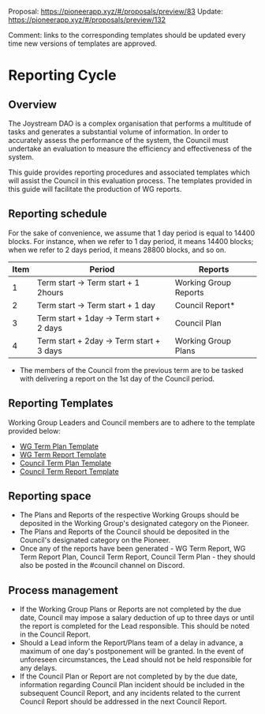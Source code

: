 Proposal: https://pioneerapp.xyz/#/proposals/preview/83
Update: https://pioneerapp.xyz/#/proposals/preview/132

Comment: links to the corresponding templates should be updated every time new versions of templates are approved.

# Reporting Cycle

## Overview
The Joystream DAO is a complex organisation that performs a multitude of tasks and generates a substantial volume of information. In order to accurately assess the performance of the system, the Council must undertake an evaluation to measure the efficiency and effectiveness of the system.

This guide provides reporting procedures and associated templates which will assist the Council in this evaluation process. The templates provided in this guide will facilitate the production of WG reports.

## Reporting schedule
For the sake of convenience, we assume that 1 day period is equal to 14400 blocks. For instance, when we refer to 1 day period, it means 14400 blocks; when we refer to 2 days period, it means 28800 blocks, and so on.

Item |	Period | Reports
--|--|--
1 | Term start → Term start + 1 2hours | Working Group Reports
2 |	Term start → Term start + 1 day	| Council Report*
3 |	Term start + 1day → Term start + 2 days	| Council Plan
4 |	Term start + 2day → Term start + 3 days	| Working Group Plans

* The members of the Council from the previous term are to be tasked with delivering a report on the 1st day of the Council period.

## Reporting Templates
Working Group Leaders and Council members are to adhere to the template provided below:

- [WG Term Plan Template](../templates/WG_Plan.md)
- [WG Term Report Template](../templates/WG_Report.md)
- [Council Term Plan Template](../templates/Council_Plan.md)
- [Council Term Report Template](../templates/Council_Report.md)

## Reporting space
- The Plans and Reports of the respective Working Groups should be deposited in the Working Group's designated category on the Pioneer.
- The Plans and Reports of the Council should be deposited in the Council's designated category on the Pioneer.
- Once any of the reports have been generated - WG Term Report, WG Term Report Plan, Council Term Report, Council Term Plan - they should also be posted in the #council channel on Discord.

## Process management
- If the Working Group Plans or Reports are not completed by the due date, Council may impose a salary deduction of up to three days or until the report is completed for the Lead responsible. This should be noted in the Council Report.
- Should a Lead inform the Report/Plans team of a delay in advance, a maximum of one day's postponement will be granted. In the event of unforeseen circumstances, the Lead should not be held responsible for any delays.
- If the Council Plan or Report are not completed by by the due date,  information regarding Council Plan incident should be included in the subsequent Council Report, and any incidents related to the current Council Report should be addressed in the next Council Report.